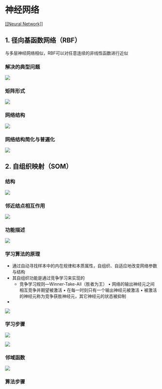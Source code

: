 # 神经网络

[\[\[Neural Network\]\]](neural-network.md)

## 1. 径向基函数网络（RBF）

与多层神经网络相似，RBF可以对任意连续的非线性函数进行近似

### 解决的典型问题

![](https://gitee.com/liuyh9909/note-imgs/raw/master/img/20220102213358.png)

### 矩阵形式

![](https://gitee.com/liuyh9909/note-imgs/raw/master/img/20220102213429.png)

### 网络结构

![](https://gitee.com/liuyh9909/note-imgs/raw/master/img/20220102213531.png)

### 网络结构简化与普遍化

![](https://gitee.com/liuyh9909/note-imgs/raw/master/img/20220102213656.png)

## 2. 自组织映射（SOM）

### 结构

![](https://gitee.com/liuyh9909/note-imgs/raw/master/img/20220102201218.png)

### 邻近结点相互作用

![](https://gitee.com/liuyh9909/note-imgs/raw/master/img/20220102201522.png)

### 功能描述

![](https://gitee.com/liuyh9909/note-imgs/raw/master/img/20220102201619.png)

### 学习算法的原理

* 通过自动寻找样本中的内在规律和本质属性，自组织、自适应地改变网络参数与结构
* 其自组织功能是通过竞争学习来实现的
  * 竞争学习规则—Winner-Take-All（胜者为王） • 网络的输出神经元之间相互竞争并期望被激活 • 在每一时刻只有一个输出神经元被激活 • 被激活的神经元称为竞争获胜神经元，其它神经元的状态被抑制
*

![](https://gitee.com/liuyh9909/note-imgs/raw/master/img/20220102202037.png)

### 学习步骤

![](https://gitee.com/liuyh9909/note-imgs/raw/master/img/20220102204948.png)

![](https://gitee.com/liuyh9909/note-imgs/raw/master/img/20220102205114.png)

### 邻域函数

![](https://gitee.com/liuyh9909/note-imgs/raw/master/img/20220102205254.png)

### 算法步骤
